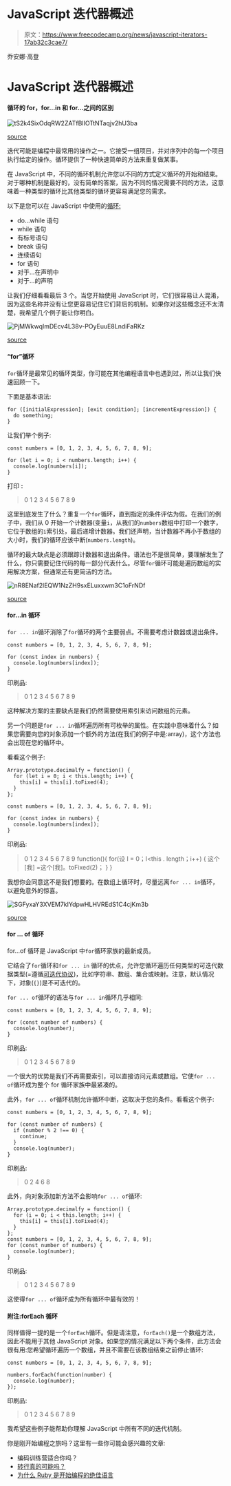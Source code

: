 # JavaScript 迭代器概述

> 原文：<https://www.freecodecamp.org/news/javascript-iterators-17ab32c3cae7/>

乔安娜·高登

# JavaScript 迭代器概述

#### 循环的 for，for…in 和 for…之间的区别

![tS2k4SixOdqRW2ZATfBIIOTtNTaqjv2hU3ba](img/cc070a7010fe1392f5d9b6c591b3ae21.png)

[source](https://unsplash.com/photos/kJAl5OPoRgQ)

迭代可能是编程中最常用的操作之一。它接受一组项目，并对序列中的每一个项目执行给定的操作。循环提供了一种快速简单的方法来重复做某事。

在 JavaScript 中，不同的循环机制允许您以不同的方式定义循环的开始和结束。对于哪种机制是最好的，没有简单的答案，因为不同的情况需要不同的方法，这意味着一种类型的循环比其他类型的循环更容易满足您的需求。

以下是您可以在 JavaScript 中使用的[循环:](https://developer.mozilla.org/en-US/docs/Web/JavaScript/Guide/Loops_and_iteration)

*   do…while 语句
*   while 语句
*   有标号语句
*   break 语句
*   连续语句
*   for 语句
*   对于…在声明中
*   对于…的声明

让我们仔细看看最后 3 个。当您开始使用 JavaScript 时，它们很容易让人混淆，因为这些名称并没有让您更容易记住它们背后的机制。如果你对这些概念还不太清楚，我希望几个例子能让你明白。

![PjMWkwqImDEcv4L38v-POyEuuE8LndiFaRKz](img/07315fbeac882776f3a50472c28ee693.png)

[source](https://www.pexels.com/photo/red-surface-1412212/)

#### “for”循环

`for`循环是最常见的循环类型，你可能在其他编程语言中也遇到过，所以让我们快速回顾一下。

下面是基本语法:

```
for ([initialExpression]; [exit condition]; [incrementExpression]) {
  do something;
}
```

让我们举个例子:

```
const numbers = [0, 1, 2, 3, 4, 5, 6, 7, 8, 9];

for (let i = 0; i < numbers.length; i++) {
  console.log(numbers[i]);
}
```

打印 **:**

> 0
> 1
> 2
> 3
> 4
> 5
> 6
> 7
> 8
> 9

这里到底发生了什么？重复一个`for`循环，直到指定的条件评估为假。在我们的例子中，我们从 0 开始一个计数器(变量`i`，从我们的`numbers`数组中打印一个数字，它位于数组的`i`索引处，最后递增计数器。我们还声明，当计数器不再小于数组的大小时，我们的循环应该中断(`numbers.length`)。

循环的最大缺点是必须跟踪计数器和退出条件。语法也不是很简单，要理解发生了什么，你只需要记住代码的每一部分代表什么。尽管`for`循环可能是遍历数组的实用解决方案，但通常还有更简洁的方法。

![nR8ENaf2lEQW1NzZH9sxELuxxwm3C1oFrNDf](img/08a8e7b83171795afc34af6e98f7e2ef.png)

[source](https://unsplash.com/photos/wKTF65TcReY)

#### for…in 循环

`for ... in`循环消除了`for`循环的两个主要弱点。不需要考虑计数器或退出条件。

```
const numbers = [0, 1, 2, 3, 4, 5, 6, 7, 8, 9];

for (const index in numbers) {
  console.log(numbers[index]);
}
```

印刷品:

> 0
> 1
> 2
> 3
> 4
> 5
> 6
> 7
> 8
> 9

这种解决方案的主要缺点是我们仍然需要使用索引来访问数组的元素。

另一个问题是`for ... in`循环遍历所有可枚举的属性。在实践中意味着什么？如果您需要向您的对象添加一个额外的方法(在我们的例子中是:array)，这个方法也会出现在您的循环中。

看看这个例子:

```
Array.prototype.decimalfy = function() {
  for (let i = 0; i < this.length; i++) {
    this[i] = this[i].toFixed(4);
  }
};

const numbers = [0, 1, 2, 3, 4, 5, 6, 7, 8, 9];

for (const index in numbers) {
  console.log(numbers[index]);
}
```

印刷品:

> 0
> 1
> 2
> 3
> 4
> 5
> 6
> 7
> 8
> 9
> function(){
> for(设 I = 0；I<this . length；i++) {
> 这个[我] =这个[我]。toFixed(2)；
> }
> }

我想你会同意这不是我们想要的。在数组上循环时，尽量远离`for ... in`循环，以避免意外的惊喜。

![SGFyxaY3XVEM7kIYdpwHLHVREdS1C4cjKm3b](img/1969c3839bbd8b740898639c00ed65b7.png)

[source](https://pixabay.com/en/tiger-and-turtle-duisburg-looping-1940551/)

#### for … of 循环

for…of 循环是 JavaScript 中`for`循环家族的最新成员。

它结合了`for`循环和`for ... in` 循环的优点，允许您循环遍历任何类型的可迭代数据类型(=遵循[可迭代协议](https://developer.mozilla.org/en-US/docs/Web/JavaScript/Reference/Iteration_protocols))，比如字符串、数组、集合或映射。注意，默认情况下，对象(`{}`)是不可迭代的。

`for ... of`循环的语法与`for ... in`循环几乎相同:

```
const numbers = [0, 1, 2, 3, 4, 5, 6, 7, 8, 9];

for (const number of numbers) {
  console.log(number);
}
```

印刷品:

> 0
> 1
> 2
> 3
> 4
> 5
> 6
> 7
> 8
> 9

一个很大的优势是我们不再需要索引，可以直接访问元素或数组。它使`for ... of`循环成为整个 for 循环家族中最紧凑的。

此外，`for ... of`循环机制允许循环中断，这取决于您的条件。看看这个例子:

```
const numbers = [0, 1, 2, 3, 4, 5, 6, 7, 8, 9];

for (const number of numbers) {
  if (number % 2 !== 0) {
    continue;
  }
  console.log(number);
}
```

印刷品:

> 0
> 2
> 4
> 6
> 8

此外，向对象添加新方法不会影响`for ... of`循环:

```
Array.prototype.decimalfy = function() {
  for (i = 0; i < this.length; i++) {
    this[i] = this[i].toFixed(4);
  }
};
const numbers = [0, 1, 2, 3, 4, 5, 6, 7, 8, 9];
for (const number of numbers) {
  console.log(number);
}
```

印刷品:

> 0
> 1
> 2
> 3
> 4
> 5
> 6
> 7
> 8
> 9

这使得`for ... of`循环成为所有循环中最有效的！

#### 附注:forEach 循环

同样值得一提的是一个`forEach`循环。但是请注意，`forEach()`是一个数组方法，因此不能用于其他 JavaScript 对象。如果您的情况满足以下两个条件，此方法会很有用:您希望循环遍历一个数组，并且不需要在该数组结束之前停止循环:

```
const numbers = [0, 1, 2, 3, 4, 5, 6, 7, 8, 9];

numbers.forEach(function(number) {
  console.log(number);
});
```

印刷品:

> 0
> 1
> 2
> 3
> 4
> 5
> 6
> 7
> 8
> 9

我希望这些例子能帮助你理解 JavaScript 中所有不同的迭代机制。

你是刚开始编程之旅吗？这里有一些你可能会感兴趣的文章:

*   编码训练营适合你吗？
*   [转行真的可能吗？](https://medium.com/datadriveninvestor/is-career-change-really-possible-c29c9a0d791c)
*   [为什么 Ruby 是开始编程的绝佳语言](https://medium.com/@aska.gaudyn/why-ruby-is-a-great-language-to-start-programming-with-2f17e0c2907a)